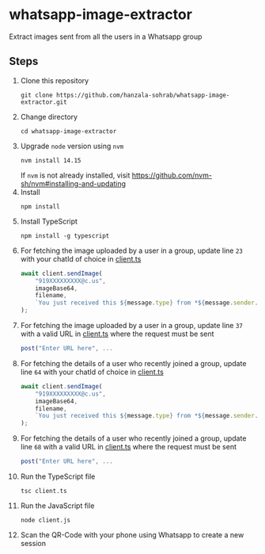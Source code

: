 # whatsapp-image-extractor
Extract images sent from all the users in a Whatsapp group

## Steps
1. Clone this repository
    ```shell
    git clone https://github.com/hanzala-sohrab/whatsapp-image-extractor.git
    ```
2. Change directory
    ```shell
    cd whatsapp-image-extractor
    ```
3. Upgrade `node` version using `nvm`
    ```shell
    nvm install 14.15
    ```
    If `nvm` is not already installed, visit https://github.com/nvm-sh/nvm#installing-and-updating
4. Install
    ```shell
    npm install
    ```
5. Install TypeScript
    ```shell
    npm install -g typescript
    ```
6. For fetching the image uploaded by a user in a group, update line `23` with your chatId of choice in [client.ts](https://github.com/hanzala-sohrab/whatsapp-image-extractor/blob/c600f9a20be3ba233ffccc2eee6d5f359ac1bed3/client.ts#L23)
    ```ts
    await client.sendImage(
        "919XXXXXXXXX@c.us",
        imageBase64,
        filename,
        `You just received this ${message.type} from *${message.sender.name}* with id ${message.sender.id}, at ${message.timestamp}, in group *${message.chat.formattedTitle}* (id: ${message.chat.id})`
    );
    ```
7. For fetching the image uploaded by a user in a group, update line `37` with a valid URL in [client.ts](https://github.com/hanzala-sohrab/whatsapp-image-extractor/blob/412aee4616ab4ec1ddf537cea758e056ec8d979a/client.ts#L37) where the request must be sent
    ```ts
    post("Enter URL here", ...
    ```
8. For fetching the details of a user who recently joined a group, update line `64` with your chatId of choice in [client.ts](https://github.com/hanzala-sohrab/whatsapp-image-extractor/blob/412aee4616ab4ec1ddf537cea758e056ec8d979a/client.ts#L64)
    ```ts
    await client.sendImage(
        "919XXXXXXXXX@c.us",
        imageBase64,
        filename,
        `You just received this ${message.type} from *${message.sender.name}* with id ${message.sender.id}, at ${message.timestamp}, in group *${message.chat.formattedTitle}* (id: ${message.chat.id})`
    );
    ```
9. For fetching the details of a user who recently joined a group, update line `68` with a valid URL in [client.ts](https://github.com/hanzala-sohrab/whatsapp-image-extractor/blob/412aee4616ab4ec1ddf537cea758e056ec8d979a/client.ts#L68) where the request must be sent
    ```ts
    post("Enter URL here", ...
    ```
10. Run the TypeScript file
    ```shell
    tsc client.ts
    ```
10. Run the JavaScript file
    ```shell
    node client.js
    ```
11. Scan the QR-Code with your phone using Whatsapp to create a new session

